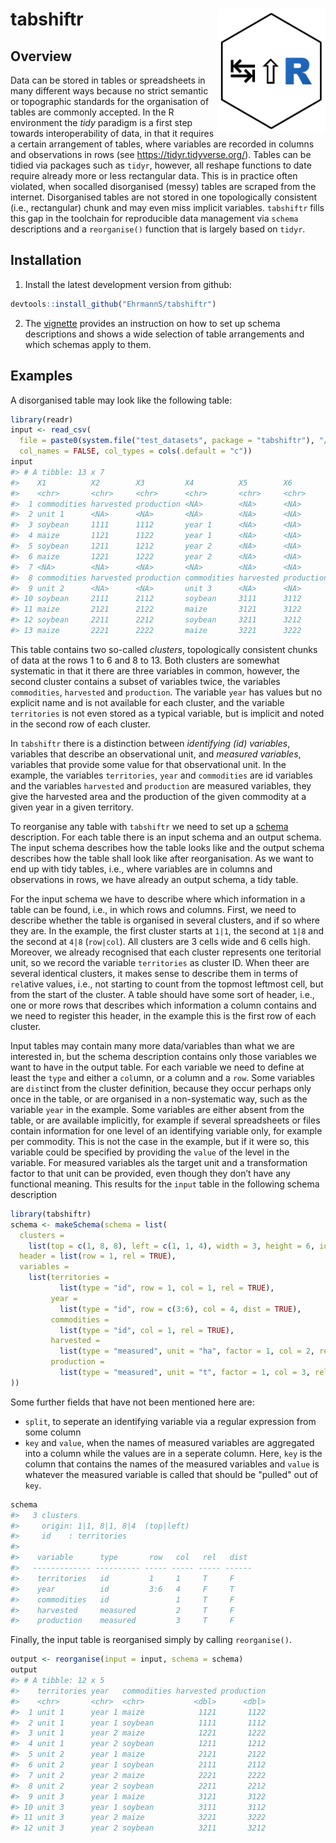 
<!-- README.md is generated from README.Rmd. Please edit that file -->

# tabshiftr <a href='https://ehrmanns.github.io/tabshiftr/'><img src='man/figures/logo.svg' align="right" height="200" /></a>

<!-- badges: start -->

<!-- badges: end -->

## Overview

Data can be stored in tables or spreadsheets in many different ways
because no strict semantic or topographic standards for the organisation
of tables are commonly accepted. In the R environment the *tidy*
paradigm is a first step towards interoperability of data, in that it
requires a certain arrangement of tables, where variables are recorded
in columns and observations in rows (see
<https://tidyr.tidyverse.org/>). Tables can be tidied via packages such
as `tidyr`, however, all reshape functions to date require already more
or less rectangular data. This is in practice often violated, when
socalled disorganised (messy) tables are scraped from the internet.
Disorganised tables are not stored in one topologically consistent
(i.e., rectangular) chunk and may even miss implicit variables.
`tabshiftr` fills this gap in the toolchain for reproducible data
management via `schema` descriptions and a `reorganise()` function that
is largely based on `tidyr`.

## Installation

1)  Install the latest development version from github:

<!-- end list -->

``` r
devtools::install_github("EhrmannS/tabshiftr")
```

2)  The
    [vignette](https://ehrmanns.github.io/tabshiftr/articles/tabshiftr.html)
    provides an instruction on how to set up schema descriptions and
    shows a wide selection of table arrangements and which schemas apply
    to them.

## Examples

A disorganised table may look like the following table:

``` r
library(readr)
input <- read_csv(
  file = paste0(system.file("test_datasets", package = "tabshiftr"), "/table13.csv"),
  col_names = FALSE, col_types = cols(.default = "c"))
input
#> # A tibble: 13 x 7
#>    X1          X2        X3         X4          X5        X6         X7    
#>    <chr>       <chr>     <chr>      <chr>       <chr>     <chr>      <chr> 
#>  1 commodities harvested production <NA>        <NA>      <NA>       <NA>  
#>  2 unit 1      <NA>      <NA>       <NA>        <NA>      <NA>       <NA>  
#>  3 soybean     1111      1112       year 1      <NA>      <NA>       <NA>  
#>  4 maize       1121      1122       year 1      <NA>      <NA>       <NA>  
#>  5 soybean     1211      1212       year 2      <NA>      <NA>       <NA>  
#>  6 maize       1221      1222       year 2      <NA>      <NA>       <NA>  
#>  7 <NA>        <NA>      <NA>       <NA>        <NA>      <NA>       <NA>  
#>  8 commodities harvested production commodities harvested production <NA>  
#>  9 unit 2      <NA>      <NA>       unit 3      <NA>      <NA>       <NA>  
#> 10 soybean     2111      2112       soybean     3111      3112       year 1
#> 11 maize       2121      2122       maize       3121      3122       year 1
#> 12 soybean     2211      2212       soybean     3211      3212       year 2
#> 13 maize       2221      2222       maize       3221      3222       year 2
```

This table contains two so-called *clusters*, topologically consistent
chunks of data at the rows 1 to 6 and 8 to 13. Both clusters are
somewhat systematic in that it there are three variables in common,
however, the second cluster contains a subset of variables twice, the
variables `commodities`, `harvested` and `production`. The variable
`year` has values but no explicit name and is not available for each
cluster, and the variable `territories` is not even stored as a typical
variable, but is implicit and noted in the second row of each cluster.

In `tabshiftr` there is a distinction between *identifying (id)
variables*, variables that describe an observational unit, and *measured
variables*, variables that provide some value for that observational
unit. In the example, the variables `territories`, `year` and
`commodities` are id variables and the variables `harvested` and
`production` are measured variables, they give the harvested area and
the production of the given commodity at a given year in a given
territory.

To reorganise any table with `tabshiftr` we need to set up a
[schema](https://en.wikipedia.org/wiki/Database_schema) description. For
each table there is an input schema and an output schema. The input
schema describes how the table looks like and the output schema
describes how the table shall look like after reorganisation. As we want
to end up with tidy tables, i.e., where variables are in columns and
observations in rows, we have already an output schema, a tidy table.

For the input schema we have to describe where which information in a
table can be found, i.e., in which rows and columns. First, we need to
describe whether the table is organised in several clusters, and if so
where they are. In the example, the first cluster starts at `1|1`, the
second at `1|8` and the second at `4|8` (`row|col`). All clusters are 3
cells wide and 6 cells high. Moreover, we already recognised that each
cluster represents one teritorial unit, so we record the variable
`territories` as cluster ID. When theer are several identical clusters,
it makes sense to describe them in terms of `rel`ative values, i.e., not
starting to count from the topmost leftmost cell, but from the start of
the cluster. A table should have some sort of header, i.e., one or more
rows that describes which information a column contains and we need to
register this header, in the example this is the first row of each
cluster.

Input tables may contain many more data/variables than what we are
interested in, but the schema description contains only those variables
we want to have in the output table. For each variable we need to define
at least the `type` and either a `col`umn, or a column and a `row`. Some
variables are `dist`inct from the cluster definition, because they occur
perhaps only once in the table, or are organised in a non-systematic
way, such as the variable `year` in the example. Some variables are
either absent from the table, or are available implicitly, for example
if several spreadsheets or files contain information for one level of an
identifying variable only, for example per commodity. This is not the
case in the example, but if it were so, this variable could be specified
by providing the `value` of the level in the variable. For measured
variables als the target unit and a transformation factor to that unit
can be provided, even though they don’t have any functional meaning.
This results for the `input` table in the following schema description

``` r
library(tabshiftr)
schema <- makeSchema(schema = list(
  clusters =
    list(top = c(1, 8, 8), left = c(1, 1, 4), width = 3, height = 6, id = "territories"),
  header = list(row = 1, rel = TRUE),
  variables =
    list(territories =
           list(type = "id", row = 1, col = 1, rel = TRUE),
         year =
           list(type = "id", row = c(3:6), col = 4, dist = TRUE),
         commodities =
           list(type = "id", col = 1, rel = TRUE),
         harvested =
           list(type = "measured", unit = "ha", factor = 1, col = 2, rel = TRUE),
         production =
           list(type = "measured", unit = "t", factor = 1, col = 3, rel = TRUE))
))
```

Some further fields that have not been mentioned here are:

  - `split`, to seperate an identifying variable via a regular
    expression from some column
  - `key` and `value`, when the names of measured variables are
    aggregated into a column while the values are in a seperate column.
    Here, `key` is the column that contains the names of the measured
    variables and `value` is whatever the measured variable is called
    that should be "pulled" out of `key`.

<!-- end list -->

``` r
schema
#>   3 clusters
#>     origin: 1|1, 8|1, 8|4  (top|left)
#>     id    : territories
#> 
#>    variable      type       row   col   rel   dist 
#>   ------------- ---------- ----- ----- ----- ------  
#>    territories   id         1     1     T     F  
#>    year          id         3:6   4     F     T  
#>    commodities   id               1     T     F  
#>    harvested     measured         2     T     F  
#>    production    measured         3     T     F
```

Finally, the input table is reorganised simply by calling
`reorganise()`.

``` r
output <- reorganise(input = input, schema = schema)
output
#> # A tibble: 12 x 5
#>    territories year   commodities harvested production
#>    <chr>       <chr>  <chr>           <dbl>      <dbl>
#>  1 unit 1      year 1 maize            1121       1122
#>  2 unit 1      year 1 soybean          1111       1112
#>  3 unit 1      year 2 maize            1221       1222
#>  4 unit 1      year 2 soybean          1211       1212
#>  5 unit 2      year 1 maize            2121       2122
#>  6 unit 2      year 1 soybean          2111       2112
#>  7 unit 2      year 2 maize            2221       2222
#>  8 unit 2      year 2 soybean          2211       2212
#>  9 unit 3      year 1 maize            3121       3122
#> 10 unit 3      year 1 soybean          3111       3112
#> 11 unit 3      year 2 maize            3221       3222
#> 12 unit 3      year 2 soybean          3211       3212
```

